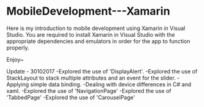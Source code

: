 # MobileDevelopment---Xamarin

Here is my introduction to mobile development using Xamarin in Visual Studio. You are required to install Xamarin in Visual Studio with the appropriate dependencies and emulators in order for the app to function properly.

Enjoy~



Update - 30102017
-Explored the use of 'DisplayAlert'.
-Explored the use of StackLayout to stack multiple attributes and an event for the slider.
-Applying simple data binding.
-Dealing with device differences in C# and xaml.
-Explored the use of 'NavigationPage'
-Explored the use of 'TabbedPage'
-Explored the use of 'CarouselPage'
